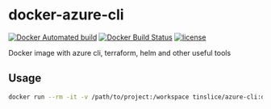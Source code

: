 # docker-azure-cli

[![Docker Automated build](https://img.shields.io/docker/cloud/automated/tinslice/azure-cli.svg?style=flat)](https://hub.docker.com/r/tinslice/azure-cli/builds)
[![Docker Build Status](https://img.shields.io/docker/cloud/build/tinslice/azure-cli.svg?style=flat)](https://hub.docker.com/r/tinslice/azure-cli/builds)
[![license](https://img.shields.io/github/license/tinslice/docker-azure-cli.svg)](https://github.com/tinslice/docker-azure-cli)

Docker image with azure cli, terraform, helm and other useful tools

## Usage

```bash
docker run --rm -it -v /path/to/project:/workspace tinslice/azure-cli:debian-10-slim-tf0.12.25 bash
```